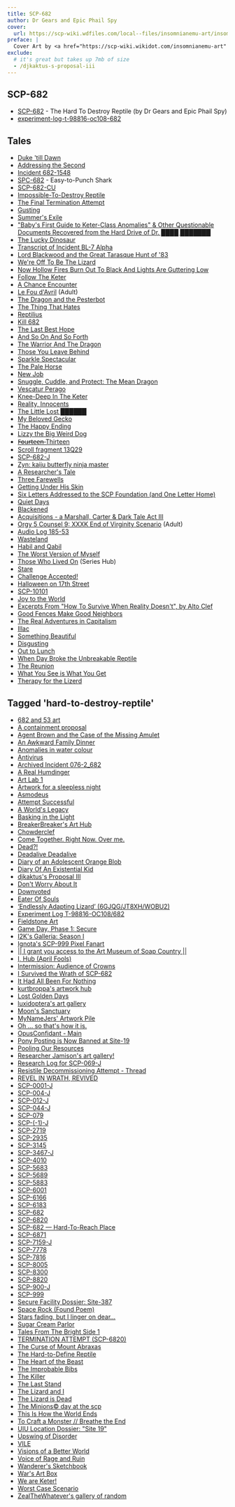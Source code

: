 ```yaml
---
title: SCP-682
author: Dr Gears and Epic Phail Spy
cover:
  url: https://scp-wiki.wdfiles.com/local--files/insomnianemu-art/insomnia07.png
preface: |
  Cover Art by <a href="https://scp-wiki.wikidot.com/insomnianemu-art" rel="nofollow">InsomniaNEMU</a>
exclude:
  # it's great but takes up 7mb of size
  - /djkaktus-s-proposal-iii
---
```


## SCP-682

* <a href="https://scp-wiki.wikidot.com/scp-682">SCP-682</a> - The Hard To Destroy Reptile (by Dr Gears and Epic Phail Spy)
* <a href="https://scp-wiki.wikidot.com/experiment-log-t-98816-oc108-682">experiment-log-t-98816-oc108-682</a>

## Tales

<ul>
<li><a href="/duke-till-dawn">Duke 'till Dawn</a></li>
<li><a href="/addressing-the-second">Addressing the Second</a></li>
<li><a href="/incident-682-1548">Incident 682-1548</a></li>
<li><a href="/spc-682">SPC-682</a> - Easy-to-Punch Shark</li>
<li><a href="/scp-682-cu">SCP-682-CU</a></li>
<li><a href="/impossible-to-destroy-reptile">Impossible-To-Destroy Reptile</a></li>
<li><a href="/the-final-termination-attempt">The Final Termination Attempt</a></li>
<li><a href="/gusting">Gusting</a></li>
<li><a href="/summer-s-exile">Summer's Exile</a></li>
<li><a href="/baby-s-first-guide-to-keter-class-anomalies-and-other-questi">"Baby's First Guide to Keter-Class Anomalies" &amp; Other Questionable Documents Recovered from the Hard Drive of Dr. ████ ███████</a></li>
<li><a href="/lucky-dinosaur">The Lucky Dinosaur</a></li>
<li><a href="/goc-tale-incident-bl-7-alpha">Transcript of Incident BL-7 Alpha</a></li>
<li><a href="/lord-blackwood-and-the-great-tarasque-hunt-of-83">Lord Blackwood and the Great Tarasque Hunt of '83</a></li>
<li><a href="/we-re-off-to-be-the-lizard">We're Off To Be The Lizard</a></li>
<li><a href="/now-hollow-fires-burn-out-to-black-and-lights-are-waning-low">Now Hollow Fires Burn Out To Black And Lights Are Guttering Low</a></li>
<li><a href="/follow-the-keter">Follow The Keter</a></li>
<li><a href="/a-chance-encounter">A Chance Encounter</a></li>
<li><a href="/daveyouaprilfool">Le Fou d'Avril</a> (Adult)</li>
<li><a href="/the-dragon-and-the-pesterbot">The Dragon and the Pesterbot</a></li>
<li><a href="/the-thing-that-hates">The Thing That Hates</a></li>
<li><a href="/reptilius">Reptilius</a></li>
<li><a href="/kill-682">Kill 682</a></li>
<li><a href="/the-last-best-hope">The Last Best Hope</a></li>
<li><a href="/and-so-on-and-so-forth">And So On And So Forth</a></li>
<li><a href="/the-warrior-and-the-dragon">The Warrior And The Dragon</a></li>
<li><a href="/those-you-leave-behind">Those You Leave Behind</a></li>
<li><a href="/sparkle-spectacular">Sparkle Spectacular</a></li>
<li><a href="/the-pale-horse">The Pale Horse</a></li>
<li><a href="/new-job">New Job</a></li>
<li><a href="/snuggle-cuddle-and-protect-the-mean-dragon">Snuggle, Cuddle, and Protect: The Mean Dragon</a></li>
<li><a href="/vescatur-perago">Vescatur Perago</a></li>
<li><a href="/knee-deep-in-the-keter">Knee-Deep In The Keter</a></li>
<li><a href="/reality-innocents">Reality, Innocents</a></li>
<li><a href="/the-little-lost-dragon">The Little Lost ██████</a></li>
<li><a href="/my-beloved-gecko">My Beloved Gecko</a></li>
<li><a href="/the-happy-ending">The Happy Ending</a></li>
<li><a href="/big-weird-dog">Lizzy the Big Weird Dog</a></li>
<li><a href="/f-o-u-r-t-e-e-n-thirteen">F̶o̶u̶r̶t̶e̶e̶n̶ Thirteen</a></li>
<li><a href="/scroll-fragment-13q29">Scroll fragment 13Q29</a></li>
<li><a href="/scp-682-j">SCP-682-J</a></li>
<li><a href="/zyn-kaiju-butterfly-ninja-master">Zyn: kaiju butterfly ninja master</a></li>
<li><a href="/a-researcher-s-tale">A Researcher's Tale</a></li>
<li><a href="/three-farewells">Three Farewells</a></li>
<li><a href="/gdp2-underhisskin">Getting Under His Skin</a></li>
<li><a href="/six-letters-addressed">Six Letters Addressed to the SCP Foundation (and One Letter Home)</a></li>
<li><a href="/quiet-days">Quiet Days</a></li>
<li><a href="/blackened">Blackened</a></li>
<li><a href="/acquisitions3">Acquisitions - a Marshall, Carter &amp; Dark Tale Act III</a></li>
<li><a href="/orgy-5-counsel-9">Orgy 5 Counsel 9: XXXK End of Virginity Scenario</a> (Adult)</li>
<li><a href="/audio-log-185-53">Audio Log 185-53</a></li>
<li><a href="/wasteland">Wasteland</a></li>
<li><a href="/habil-and-qabil">Habil and Qabil</a></li>
<li><a href="/the-worst-version-of-myself">The Worst Version of Myself</a></li>
<li><a href="/those-who-lived-on-hub">Those Who Lived On</a> (Series Hub)</li>
<li><a href="/stare">Stare</a></li>
<li><a href="/challenge-accepted">Challenge Accepted!</a></li>
<li><a href="/halloween-on-17th-street">Halloween on 17th Street</a></li>
<li><a href="/scp-10101-j">SCP-10101</a></li>
<li><a href="/joy-to-the-world">Joy to the World</a></li>
<li><a href="/clef-excerpts">Excerpts From "How To Survive When Reality Doesn't", by Alto Clef</a></li>
<li><a href="/good-fences-make-good-neighbors">Good Fences Make Good Neighbors</a></li>
<li><a href="/the-real-adventures-in-capitalism">The Real Adventures in Capitalism</a></li>
<li><a href="/illac">Illac</a></li>
<li><a href="/something-beautiful">Something Beautiful</a></li>
<li><a href="/disgusting">Disgusting</a></li>
<li><a href="/out-to-lunch">Out to Lunch</a></li>
<li><a href="/when-day-broke-the-unbreakable-reptile">When Day Broke the Unbreakable Reptile</a></li>
<li><a href="/the-reunion">The Reunion</a></li>
<li><a href="/what-you-see-is-what-you-get">What You See is What You Get</a></li>
<li><a href="/therapy-for-the-lizerd">Therapy for the Lizerd</a></li>
</ul>

## Tagged 'hard-to-destroy-reptile'

<ul>
  <li><a href="/art:682-and-53-art">682 and 53 art</a></li>
  <li><a href="/a-containment-proposal">A containment proposal</a></li>
  <li><a href="/unlisted:agent-brown-and-the-case-of-the-missing-amulet">Agent Brown and the Case of the Missing Amulet</a></li>
  <li><a href="/art:an-awkward-family-dinner">An Awkward Family Dinner</a></li>
  <li><a href="/art:anomalies-in-water-colour">Anomalies in water colour</a></li>
  <li><a href="/gdp2-antivirus">Antivirus</a></li>
  <li><a href="/archived-incident-076-2-682">Archived Incident 076-2_682</a></li>
  <li><a href="/a-real-humdinger">A Real Humdinger</a></li>
  <li><a href="/art:artlab1">Art Lab 1</a></li>
  <li><a href="/insomnianemu-art">Artwork for a sleepless night</a></li>
  <li><a href="/asmodeus">Asmodeus</a></li>
  <li><a href="/attempt-successful">Attempt Successful</a></li>
  <li><a href="/a-world-s-legacy">A World&#039;s Legacy</a></li>
  <li><a href="/gdp2-basking-in-the-light">Basking in the Light</a></li>
  <li><a href="/breakerbreaker-s-art-page">BreakerBreaker&#039;s Art Hub</a></li>
  <li><a href="/chowderclef">Chowderclef</a></li>
  <li><a href="/come-together-right-now-over-me">Come Together. Right Now. Over me.</a></li>
  <li><a href="/dead">Dead?!</a></li>
  <li><a href="/deadalive-deadalive">Deadalive Deadalive</a></li>
  <li><a href="/diary-of-an-adolescent-orange-blob">Diary of an Adolescent Orange Blob</a></li>
  <li><a href="/diary-of-an-existential-kid">Diary Of An Existential Kid</a></li>
  <li><a href="/djkaktus-s-proposal-iii" rel="nofollow">djkaktus&#039;s Proposal III</a></li>
  <li><a href="/don-tworryaboutit">Don&#039;t Worry About It</a></li>
  <li><a href="/downvoted">Downvoted</a></li>
  <li><a href="/eater-of-souls">Eater Of Souls</a></li>
  <li><a href="/the-lizard-adapting-endlessly-6gjqg-jt8xh-wobu2">‘Endlessly Adapting Lizard’ (6GJQG/JT8XH/WOBU2)</a></li>
  <li><a href="/experiment-log-t-98816-oc108-682">Experiment Log T-98816-OC108/682</a></li>
  <li><a href="/fieldstone-art">Fieldstone Art</a></li>
  <li><a href="/gamedaypart1index">Game Day, Phase 1: Secure</a></li>
  <li><a href="/i2k-galleriart">I2K&#039;s Galleria: Season I</a></li>
  <li><a href="/art:art-mycotherapy-999-pix">Ignota&#039;s SCP-999 Pixel Fanart</a></li>
  <li><a href="/princesoap-artworks">|| I grant you access to the Art Museum of Soap Country ||</a></li>
  <li><a href="/i-hub">I, Hub (April Fools)</a></li>
  <li><a href="/audience-of-crowns">Intermission: Audience of Crowns</a></li>
  <li><a href="/art:682-shirt">I Survived the Wrath of SCP-682</a></li>
  <li><a href="/unlisted:it-had-all-been-for-nothing">It Had All Been For Nothing</a></li>
  <li><a href="/art:kurtbroppa-s-artwork-hub">kurtbroppa&#039;s artwork hub</a></li>
  <li><a href="/lost-golden-days">Lost Golden Days</a></li>
  <li><a href="/art:luxidoptera-s-art-gallery">luxidoptera&#039;s art gallery</a></li>
  <li><a href="/art:moon-s-sanctuary">Moon&#039;s Sanctuary</a></li>
  <li><a href="/art:mynamejers-artwork-pile">MyNameJers&#039; Artwork Pile</a></li>
  <li><a href="/oh-so-that-s-how-it-is">Oh … so that&#039;s how it is.</a></li>
  <li><a href="/opusconfidant">OpusConfidant - Main</a></li>
  <li><a href="/ponyposting">Pony Posting is Now Banned at Site-19</a></li>
  <li><a href="/pooling-our-resources">Pooling Our Resources</a></li>
  <li><a href="/art:death-to-the-olden-era">Researcher Jamison&#039;s art gallery!</a></li>
  <li><a href="/scp-069-j-research-log">Research Log for SCP-069-J</a></li>
  <li><a href="/resistile-decomm-attempt">Resistile Decommissioning Attempt - Thread</a></li>
  <li><a href="/revel-in-wrath-revived">REVEL IN WRATH, REVIVED</a></li>
  <li><a href="/scp-0001-j">SCP-0001-J</a></li>
  <li><a href="/scp-004-j">SCP-004-J</a></li>
  <li><a href="/scp-012-j">SCP-012-J</a></li>
  <li><a href="/scp-044-j">SCP-044-J</a></li>
  <li><a href="/scp-079">SCP-079</a></li>
  <li><a href="/scp-minus-1-j">SCP-(-1)-J</a></li>
  <li><a href="/scp-2719">SCP-2719</a></li>
  <li><a href="/scp-2935">SCP-2935</a></li>
  <li><a href="/scp-3145">SCP-3145</a></li>
  <li><a href="/scp-3467-j">SCP-3467-J</a></li>
  <li><a href="/scp-4010">SCP-4010</a></li>
  <li><a href="/scp-5683">SCP-5683</a></li>
  <li><a href="/scp-5689">SCP-5689</a></li>
  <li><a href="/scp-5883">SCP-5883</a></li>
  <li><a href="/scp-6001">SCP-6001</a></li>
  <li><a href="/scp-6166">SCP-6166</a></li>
  <li><a href="/scp-6183">SCP-6183</a></li>
  <li><a href="/scp-682">SCP-682</a></li>
  <li><a href="/scp-6820">SCP-6820</a></li>
  <li><a href="/scp-0682">SCP-682 — Hard-To-Reach Place</a></li>
  <li><a href="/scp-6871">SCP-6871</a></li>
  <li><a href="/scp-7159-j">SCP-7159-J</a></li>
  <li><a href="/scp-7778">SCP-7778</a></li>
  <li><a href="/scp-7816">SCP-7816</a></li>
  <li><a href="/scp-8005">SCP-8005</a></li>
  <li><a href="/scp-8300">SCP-8300</a></li>
  <li><a href="/scp-8820">SCP-8820</a></li>
  <li><a href="/scp-900-j">SCP-900-J</a></li>
  <li><a href="/scp-999">SCP-999</a></li>
  <li><a href="/secure-facility-dossier-site-387">Secure Facility Dossier: Site-387</a></li>
  <li><a href="/they-were-beautiful">Space Rock (Found Poem)</a></li>
  <li><a href="/stars-fading-but-i-linger-on-dear">Stars fading, but I linger on dear...</a></li>
  <li><a href="/sugar-cream-parlor">Sugar Cream Parlor</a></li>
  <li><a href="/tales-from-the-bright-side-chapter-one">Tales From The Bright Side 1</a></li>
  <li><a href="/art:termination-attempt-scp-6820">TERMINATION ATTEMPT (SCP-6820)</a></li>
  <li><a href="/the-curse-of-mount-abraxas">The Curse of Mount Abraxas</a></li>
  <li><a href="/the-hard-to-define-reptile">The Hard-to-Define Reptile</a></li>
  <li><a href="/heart-of-the-beast">The Heart of the Beast</a></li>
  <li><a href="/the-improbable-bibs">The Improbable Bibs</a></li>
  <li><a href="/the-killer">The Killer</a></li>
  <li><a href="/art:last-stand">The Last Stand</a></li>
  <li><a href="/the-lizard-and-i">The Lizard and I</a></li>
  <li><a href="/the-lizard-is-dead">The Lizard is Dead</a></li>
  <li><a href="/the-minions-day-at-the-scp">The Minions© day at the scp</a></li>
  <li><a href="/this-is-how-the-world-ends">This Is How the World Ends</a></li>
  <li><a href="/na-bestyje-przepis-jeden-kranca-wdech">To Craft a Monster // Breathe the End</a></li>
  <li><a href="/site-19-dossier">UIU Location Dossier: &quot;Site 19&quot;</a></li>
  <li><a href="/upswing-of-disorder">Upswing of Disorder</a></li>
  <li><a href="/vile">VILE</a></li>
  <li><a href="/visionsofabetterworld">Visions of a Better World</a></li>
  <li><a href="/voice-of-rage-and-ruin">Voice of Rage and Ruin</a></li>
  <li><a href="/wanderer-artworks">Wanderer&#039;s Sketchbook</a></li>
  <li><a href="/war-s-art-box">War&#039;s Art Box</a></li>
  <li><a href="/aorebar0222">We are Keter!</a></li>
  <li><a href="/worst-case-scenario">Worst Case Scenario</a></li>
  <li><a href="/art:zealthewhatever-s-art-page">ZealTheWhatever&#039;s gallery of random</a></li>
</ul>